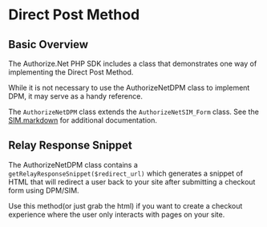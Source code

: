 Direct Post Method
==================

Basic Overview
--------------

The Authorize.Net PHP SDK includes a class that demonstrates one way
of implementing the Direct Post Method.

While it is not necessary to use the AuthorizeNetDPM class to implement
DPM, it may serve as a handy reference.

The `AuthorizeNetDPM` class extends the `AuthorizeNetSIM_Form` class.
See the [SIM.markdown](SIM.markdown) for additional documentation.

Relay Response Snippet
----------------------

The AuthorizeNetDPM class contains a `getRelayResponseSnippet($redirect_url)`
which generates a snippet of HTML that will redirect a user back to your
site after submitting a checkout form using DPM/SIM.

Use this method(or just grab the html) if you want to create a checkout
experience where the user only interacts with pages on your site.